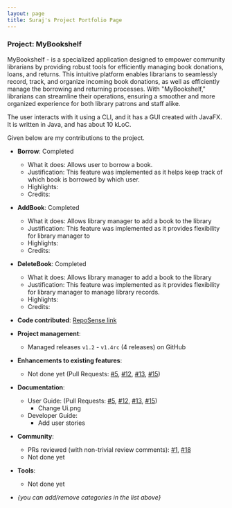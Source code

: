 ```yaml
---
layout: page
title: Suraj's Project Portfolio Page
---
```


### Project: MyBookshelf

MyBookshelf - is a specialized application designed to empower community librarians by providing robust tools for efficiently managing book donations, loans, and returns. This intuitive platform enables librarians to seamlessly record, track, and organize incoming book donations, as well as efficiently manage the borrowing and returning processes. With "MyBookshelf," librarians can streamline their operations, ensuring a smoother and more organized experience for both library patrons and staff alike.

The user interacts with it using a CLI, and it has a GUI created with JavaFX. It is written in Java, and has about 10 kLoC.

Given below are my contributions to the project.

* **Borrow**: Completed
  * What it does: Allows user to borrow a book.
  * Justification:  This feature was implemented as it helps keep track of which book is borrowed by which user.
  * Highlights:
  * Credits:

* **AddBook**: Completed
  * What it does: Allows library manager to add a book to the library
  * Justification:  This feature was implemented as it provides flexibility for library manager to 
  * Highlights:
  * Credits:

* **DeleteBook**: Completed
  * What it does: Allows library manager to add a book to the library
  * Justification:  This feature was implemented as it provides flexibility for library manager to manage library records.
  * Highlights:
  * Credits:

* **Code contributed**: [RepoSense link]()

* **Project management**:
  * Managed releases `v1.2` - `v1.4rc` (4 releases) on GitHub

* **Enhancements to existing features**:
  * Not done yet (Pull Requests: [#5](), [#12](), [#13](), [#15]())

* **Documentation**:
  * User Guide: (Pull Requests: [#5](), [#12](), [#13](), [#15]())
    * Change Ui.png
  * Developer Guide:
    * Add user stories

* **Community**:
  * PRs reviewed (with non-trivial review comments): [\#1](), [\#18]()
  * Not done yet

* **Tools**:
  * Not done yet

* _{you can add/remove categories in the list above}_
